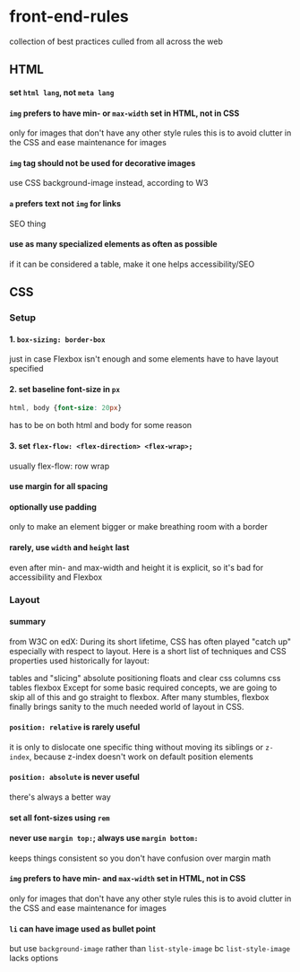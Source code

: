 # front-end-rules
collection of best practices culled from all across the web

## HTML
#### set `html lang`, not `meta lang`
#### `img` prefers to have min- or `max-width` set in HTML, not in CSS
only for images that don't have any other style rules
this is to avoid clutter in the CSS and ease maintenance for images 

#### `img` tag should not be used for decorative images
use CSS background-image instead, according to W3

#### `a` prefers text not `img` for links
SEO thing

#### use as many specialized elements as often as possible
if it can be considered a table, make it one
helps accessibility/SEO

## CSS
### Setup
#### 1. `box-sizing: border-box`
just in case Flexbox isn't enough and some elements have to have layout specified

#### 2. set baseline font-size in `px`
```css
html, body {font-size: 20px}
```
has to be on both html and body for some reason

#### 3. set `flex-flow: <flex-direction> <flex-wrap>;`
usually flex-flow: row wrap

#### use margin for all spacing

#### optionally use padding 
only to make an element bigger or make breathing room with a border

#### rarely, use `width` and `height` last
even after min- and max-width and height
it is explicit, so it's bad for accessibility and Flexbox

### Layout

#### summary
from W3C on edX:
During its short lifetime, CSS has often played "catch up" especially with respect to layout.  Here is a short list of techniques and CSS properties used historically for layout:

tables and "slicing"
absolute positioning
floats and clear
css columns
css tables
flexbox
Except for some basic required concepts, we are going to skip all of this and go straight to flexbox. After many stumbles, flexbox finally brings sanity to the much needed world of layout in CSS.

#### `position: relative` is rarely useful
it is only to dislocate one specific thing without moving its siblings
or `z-index`, because z-index doesn't work on default position elements

#### `position: absolute` is never useful
there's always a better way

#### set all font-sizes using `rem`

#### never use `margin top:`; always use `margin bottom:`
keeps things consistent so you don't have confusion over margin math

#### `img` prefers to have min- and `max-width` set in HTML, not in CSS
only for images that don't have any other style rules
this is to avoid clutter in the CSS and ease maintenance for images 

#### `li` can have image used as bullet point
but use `background-image` rather than `list-style-image` bc `list-style-image` lacks options
